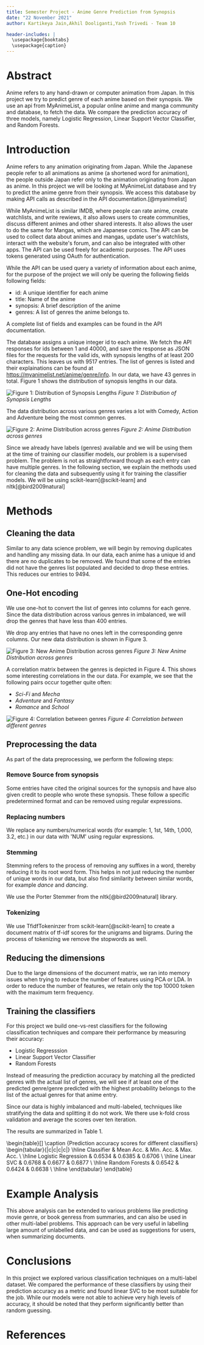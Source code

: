 ```yaml
---
title: Semester Project - Anime Genre Prediction from Synopsis
date: "22 November 2021"
author: Kartikeya Jain,Akhil Dooliganti,Yash Trivedi - Team 10

header-includes: |
  \usepackage{booktabs}
  \usepackage{caption}
---
```


# Abstract

Anime refers to any hand-drawn or computer animation from Japan. In this project we try to predict genre of each anime based on their synopsis. We use an api from MyAnimeList, a popular online anime and manga community and database, to fetch the data. We compare the prediction accuracy of three models, namely Logistic Regression, Linear Support Vector Classifier, and Random Forests. 

# Introduction

Anime refers to any animation originating from Japan. While the Japanese people refer to all animations as anime (a shortened word for animation), the people outside Japan refer only to the animation originating from Japan as anime. In this project we will be looking at MyAnimeList database and try to predict the anime genre from their synopsis. We access this database by making API calls as described in the API documentation.[@myanimelist]

While MyAnimeList is similar IMDB, where people can rate anime, create watchlists, and write rewiews, it also allows users to create communities, discuss different animes and other shared interests. It also allows the user to do the same for Mangas, which are Japanese comics. The API can be used to collect data about animes and mangas, update user's watchlists, interact with the website's forum, and can also be integrated with other apps. The API can be used freely for academic purposes. The API uses tokens generated using OAuth for authentication.

While the API can be used query a variety of information about each anime, for the purpose of the project we will only be quering the following fields following fields:

* id: A unique identifier for each anime
* title: Name of the anime
* synopsis: A brief description of the anime
* genres: A list of genres the anime belongs to.

A complete list of fields and examples can be found in the API documentation.

The database assigns a unique integer id to each anime. We fetch the API responses for ids between 1 and 40000, and save the response as JSON files for the requests for the valid ids, with synopsis lengths of at least 200 characters. This leaves us with 9517 entries. The list of genres is listed and their explainations can be found at https://myanimelist.net/anime/genre/info. In our data, we have 43 genres in total. Figure 1 shows the distribution of synopsis lengths in our data.

![Figure 1: Distribution of Synopsis Lengths](../synopsis_length.png)
*Figure 1: Distribution of Synopsis Lengths*

The data distribution across various genres varies a lot with Comedy, Action and Adventure being the most common genres.

![Figure 2: Anime Distribution across genres](../anime_count.png)
*Figure 2: Anime Distribution across genres*

Since we already have labels (genres) available and we will be using them at the time of training our classifier models, our problem is a supervised problem. The problem is not as straightforward though as each entry can have multiple genres. In the following section, we explain the methods used for cleaning the data and subsequently using it for training the classifier models. We will be using scikit-learn[@scikit-learn] and nltk[@bird2009natural]

# Methods

## Cleaning the data

Similar to any data science problem, we will begin by removing duplicates and handling any missing data. In our data, each anime has a unique id and there are no duplicates to be removed. We found that some of the entries did not have the genres list populated and decided to drop these entries. This reduces our entries to 9494.

## One-Hot encoding

We use one-hot to convert the list of genres into columns for each genre. Since the data distribution across various genres in imbalanced, we will drop the genres that have less than 400 entries.

We drop any entries that have no ones left in the corresponding genre columns. Our new data distribution is shown in Figure 3.

![Figure 3: New Anime Distribution across genres](../new_anime_count.png)
*Figure 3: New Anime Distribution across genres*

A correlation matrix between the genres is depicted in Figure 4. This shows some interesting correlations in the our data. For example, we see that the following pairs occur together quite often:

* *Sci-Fi* and *Mecha*
* *Adventure* and *Fantasy*
* *Romance* and *School*

![Figure 4: Correlation between genres](../genre_correlation.png)
*Figure 4: Correlation between different genres*

## Preprocessing the data

As part of the data preprocessing, we perform the following steps:

### Remove Source from synopsis

  Some entries have cited the original sources for the synopsis and have also given credit to people who wrote these synopsis. These follow a specific predetermined format and can be removed using regular expressions.

### Replacing numbers

  We replace any numbers/numerical words (for example: 1, 1st, 14th,  1,000, 3.2, etc.) in our data with 'NUM' using regular expressions.

### Stemming

  Stemming refers to the process of removing any suffixes in a word, thereby reducing it to its root word form. This helps in not just reducing the number of unique words in our data, but also find similarity between similar words, for example *dance* and *dancing*.

  We use the Porter Stemmer from the nltk[@bird2009natural] library.

### Tokenizing

  We use TfidfTokeninzer from scikit-learn[@scikit-learn] to create a document matrix of tf-idf scores for the unigrams and bigrams. During the process of tokenizing we remove the stopwords as well.
  
## Reducing the dimensions

Due to the large dimensions of the document matrix, we ran into memory issues when trying to reduce the number of features using PCA or LDA. In order to reduce the number of features, we retain only the top 10000 token with the maximum term frequency.

## Training the classifiers

For this project we build one-vs-rest classifiers for the following classification techniques and compare their performance by measuring their accuracy:

* Logistic Regresssion
* Linear Support Vector Classifier
* Random Forests

Instead of measuring the prediction accuracy by matching all the predicted genres with the actual list of genres, we will see if at least one of the predicted genre/genre predicted with the highest probability belongs to the list of the actual genres for that anime entry.

Since our data is highly imbalanced and multi-labeled, techniques like stratifying the data and splitting it do not work. We there use k-fold cross validation and average the scores over ten iteration.

The results are summarized in Table 1.

\begin{table}[]
\caption {Prediction accuracy scores for different classifiers}
\begin{tabular}{|c|c|c|c|}
\hline
Classifier          & Mean Acc. & Min. Acc. & Max. Acc. \\ \hline
Logistic Regression & 0.6534    & 0.6385    & 0.6706    \\ \hline
Linear SVC          & 0.6768    & 0.6677    & 0.6877    \\ \hline
Random Forests      & 0.6542    & 0.6424    & 0.6638    \\ \hline
\end{tabular}
\end{table}

# Example Analysis

This above analysis can be extended to various problems like predicting movie genre, or book genress from summaries, and can also be used in other multi-label problems. This approach can be very useful in labelling large amount of unlabelled data, and can be used as suggestions for users, when summarizing documents.

# Conclusions

In this project we explored various classification techniques on a multi-label dataset. We compared the performance of these classifiers by using their prediction accuracy as a metric and found linear SVC to be most suitable for the job. While our models were not able to achieve very high levels of accuracy, it should be noted that they perform significantly better than random guessing.

# References

